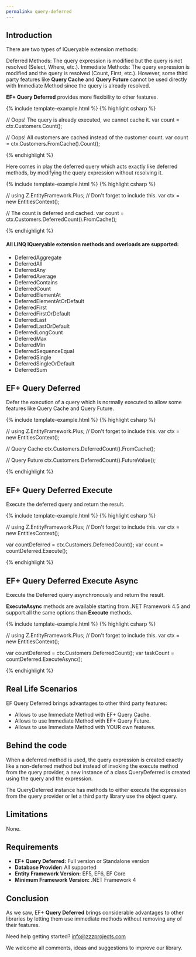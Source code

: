 ```yaml
---
permalink: query-deferred
---
```


## Introduction

There are two types of IQueryable extension methods:

Deferred Methods: The query expression is modified but the query is not resolved (Select, Where, etc.).
Immediate Methods: The query expression is modified and the query is resolved (Count, First, etc.).
However, some third party features like **Query Cache** and **Query Future** cannot be used directly with Immediate Method since the query is already resolved.

**EF+ Query Deferred** provides more flexibility to other features.

{% include template-example.html %} 
{% highlight csharp %}

// Oops! The query is already executed, we cannot cache it.
var count = ctx.Customers.Count();

// Oops! All customers are cached instead of the customer count.
var count = ctx.Customers.FromCache().Count();

{% endhighlight %}

Here comes in play the deferred query which acts exactly like deferred methods, by modifying the query expression without resolving it.

{% include template-example.html %} 
{% highlight csharp %}

// using Z.EntityFramework.Plus; // Don't forget to include this.
var ctx = new EntitiesContext();

// The count is deferred and cached.
var count = ctx.Customers.DeferredCount().FromCache();

{% endhighlight %}

#### All LINQ IQueryable extension methods and overloads are supported:

 - DeferredAggregate
 - DeferredAll
 - DeferredAny
 - DeferredAverage
 - DeferredContains
 - DeferredCount
 - DeferredElementAt
 - DeferredElementAtOrDefault
 - DeferredFirst
 - DeferredFirstOrDefault
 - DeferredLast
 - DeferredLastOrDefault
 - DeferredLongCount
 - DeferredMax
 - DeferredMin
 - DeferredSequenceEqual
 - DeferredSingle
 - DeferredSingleOrDefault
 - DeferredSum

## EF+ Query Deferred

Defer the execution of a query which is normally executed to allow some features like Query Cache and Query Future.

{% include template-example.html %} 
{% highlight csharp %}

// using Z.EntityFramework.Plus; // Don't forget to include this.
var ctx = new EntitiesContext();

// Query Cache
ctx.Customers.DeferredCount().FromCache();

// Query Future
ctx.Customers.DeferredCount().FutureValue();

{% endhighlight %}

## EF+ Query Deferred Execute

Execute the deferred query and return the result.

{% include template-example.html %} 
{% highlight csharp %}

// using Z.EntityFramework.Plus; // Don't forget to include this.
var ctx = new EntitiesContext();

var countDeferred = ctx.Customers.DeferredCount();
var count = countDeferred.Execute();

{% endhighlight %}

## EF+ Query Deferred Execute Async

Execute the Deferred query asynchronously and return the result.

**ExecuteAsync** methods are available starting from .NET Framework 4.5 and support all the same options than **Execute** methods.

{% include template-example.html %} 
{% highlight csharp %}

// using Z.EntityFramework.Plus; // Don't forget to include this.
var ctx = new EntitiesContext();

var countDeferred = ctx.Customers.DeferredCount();
var taskCount = countDeferred.ExecuteAsync();

{% endhighlight %}

## Real Life Scenarios

EF Query Deferred brings advantages to other third party features:

 - Allows to use Immediate Method with EF+ Query Cache.
 - Allows to use Immediate Method with EF+ Query Future.
 - Allows to use Immediate Method with YOUR own features.

## Behind the code

When a deferred method is used, the query expression is created exactly like a non-deferred method but instead of invoking the execute method from the query provider, a new instance of a class QueryDeferred<TResult> is created using the query and the expression.

The QueryDeferred instance has methods to either execute the expression from the query provider or let a third party library use the object query.

## Limitations

None.

## Requirements

 - **EF+ Query Deferred:** Full version or Standalone version
 - **Database Provider:** All supported
 - **Entity Framework Version:** EF5, EF6, EF Core
 - **Minimum Framework Version:** .NET Framework 4

## Conclusion

As we saw, EF+ **Query Deferred** brings considerable advantages to other libraries by letting them use immediate methods without removing any of their features.

Need help getting started? [info@zzzprojects.com](mailto:info@zzzprojects.com)

We welcome all comments, ideas and suggestions to improve our library.
